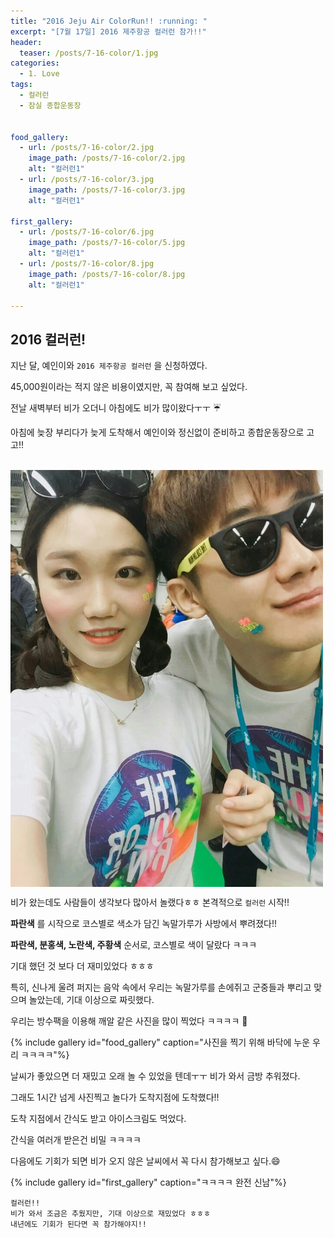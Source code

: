 ```yaml
---
title: "2016 Jeju Air ColorRun!! :running: "
excerpt: "[7월 17일] 2016 제주항공 컬러런 참가!!"
header:
  teaser: /posts/7-16-color/1.jpg
categories:
  - 1. Love
tags:
  - 컬러런
  - 잠실 종합운동장


food_gallery:
  - url: /posts/7-16-color/2.jpg
    image_path: /posts/7-16-color/2.jpg
    alt: "컬러런1"
  - url: /posts/7-16-color/3.jpg
    image_path: /posts/7-16-color/3.jpg
    alt: "컬러런1"

first_gallery:
  - url: /posts/7-16-color/6.jpg
    image_path: /posts/7-16-color/5.jpg
    alt: "컬러런1"
  - url: /posts/7-16-color/8.jpg
    image_path: /posts/7-16-color/8.jpg
    alt: "컬러런1"

---
```


## 2016 컬러런!

지난 달, 예인이와 `2016 제주항공 컬러런` 을 신청하였다.

45,000원이라는 적지 않은 비용이였지만, 꼭 참여해 보고 싶었다.

전날 새벽부터 비가 오더니 아침에도 비가 많이왔다ㅜㅜ :umbrella:

아침에 늦장 부리다가 늦게 도착해서 예인이와 정신없이 준비하고 종합운동장으로 고고!!

<br>
<img src="/images/posts/7-16-color/1.jpg" width="500" align="center">

비가 왔는데도 사람들이 생각보다 많아서 놀랬다ㅎㅎ 본격적으로 `컬러런` 시작!!

**파란색** 를 시작으로 코스별로 색소가 담긴 녹말가루가 사방에서 뿌려졌다!!

**파란색, 분홍색, 노란색, 주황색** 순서로, 코스별로 색이 달랐다 ㅋㅋㅋ

기대 했던 것 보다 더 재미있었다 ㅎㅎㅎ

특히, 신나게 울려 퍼지는 음악 속에서 우리는 녹말가루를 손에쥐고 군중들과 뿌리고 맞으며 놀았는데, 기대 이상으로 짜릿했다.

우리는 방수팩을 이용해 깨알 같은 사진을 많이 찍었다 ㅋㅋㅋㅋ :couple_with_heart:

{% include gallery id="food_gallery" caption="사진을 찍기 위해 바닥에 누운 우리 ㅋㅋㅋㅋ"%}

날씨가 좋았으면 더 재밌고 오래 놀 수 있었을 텐데ㅜㅜ 비가 와서 금방 추워졌다.

그래도 1시간 넘게 사진찍고 놀다가 도착지점에 도착했다!!

도착 지점에서 간식도 받고 아이스크림도 먹었다.

간식을 여러개 받은건 비밀 ㅋㅋㅋㅋ

다음에도 기회가 되면 비가 오지 않은 날씨에서 꼭 다시 참가해보고 싶다.:smile:

{% include gallery id="first_gallery" caption="ㅋㅋㅋㅋ 완전 신남"%}

```
컬러런!!
비가 와서 조금은 추웠지만, 기대 이상으로 재밌었다 ㅎㅎㅎ
내년에도 기회가 된다면 꼭 참가해야지!!
```